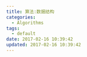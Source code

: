 ```yaml
---
title: 算法:数据结构
categories:
  - Algorithms
tags:
  - default
date: 2017-02-16 10:39:42
updated: 2017-02-16 10:39:42
---
```



